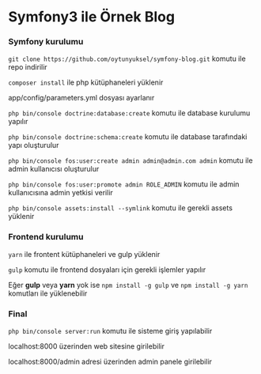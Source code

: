 # Symfony3 ile Örnek Blog

### Symfony kurulumu

`git clone https://github.com/oytunyuksel/symfony-blog.git` komutu ile repo indirilir

`composer install` ile php kütüphaneleri yüklenir

app/config/parameters.yml dosyası ayarlanır

`php bin/console doctrine:database:create` komutu ile database kurulumu yapılır

`php bin/console doctrine:schema:create` komutu ile database tarafındaki yapı oluşturulur

`php bin/console fos:user:create admin admin@admin.com admin` komutu ile admin kullanıcısı oluşturulur

`php bin/console fos:user:promote admin ROLE_ADMIN` komutu ile admin kullanıcısına admin yetkisi verilir

`php bin/console assets:install --symlink` komutu ile gerekli assets yüklenir

### Frontend kurulumu

`yarn` ile frontent kütüphaneleri ve gulp yüklenir

`gulp` komutu ile frontend dosyaları için gerekli işlemler yapılır

Eğer **gulp** veya **yarn** yok ise `npm install -g gulp` ve `npm install -g yarn` komutları ile yüklenebilir

### Final

`php bin/console server:run` komutu ile sisteme giriş yapılabilir

localhost:8000 üzerinden web sitesine girilebilir

localhost:8000/admin adresi üzerinden admin panele girilebilir
